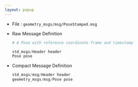 ```yaml
---
layout: popup
---
```


- File : `geometry_msgs/msg/PoseStamped.msg`
- Raw Message Definition

  ```py
  # A Pose with reference coordinate frame and timestamp

  std_msgs/Header header
  Pose pose
  ```

- Compact Message Definition

  ```c
  std_msgs/msg/Header header
  geometry_msgs/msg/Pose pose
  ```
